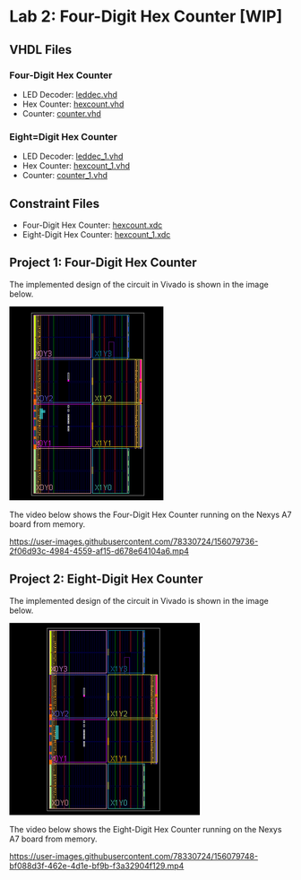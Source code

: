 # Lab 2: Four-Digit Hex Counter [WIP]

## VHDL Files
### Four-Digit Hex Counter
* LED Decoder: [leddec.vhd](./leddec.vhd)
* Hex Counter: [hexcount.vhd](./hexcount.vhd)
* Counter: [counter.vhd](./counter.vhd)
### Eight=Digit Hex Counter
* LED Decoder: [leddec_1.vhd](./leddec_1.vhd)
* Hex Counter: [hexcount_1.vhd](./hexcount_1.vhd)
* Counter: [counter_1.vhd](./counter_1.vhd)
## Constraint Files
* Four-Digit Hex Counter: [hexcount.xdc](./hexcount.xdc)
* Eight-Digit Hex Counter: [hexcount_1.xdc](./hexcount.xdc)


## Project 1: Four-Digit Hex Counter
The implemented design of the circuit in Vivado is shown in the image below.

![This is an image](https://github.com/Arif12467/Digital-System-Design-AIA/blob/39185a4eeae6c6c0076c04d9b4cd3f5b4891fd6a/Assignment-4/implemented_design.png)


The video below shows the Four-Digit Hex Counter running on the Nexys A7 board from memory.

https://user-images.githubusercontent.com/78330724/156079736-2f06d93c-4984-4559-af15-d678e64104a6.mp4


## Project 2: Eight-Digit Hex Counter
The implemented design of the circuit in Vivado is shown in the image below.

![This is an image](https://github.com/Arif12467/Digital-System-Design-AIA/blob/39185a4eeae6c6c0076c04d9b4cd3f5b4891fd6a/Assignment-4/implemented_design_1.png)

The video below shows the Eight-Digit Hex Counter running on the Nexys A7 board from memory.

https://user-images.githubusercontent.com/78330724/156079748-bf088d3f-462e-4d1e-bf9b-f3a32904f129.mp4
